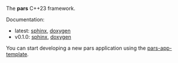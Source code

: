 The **pars** C++23 framework.

Documentation:

- latest: [sphinx](https://grobwrk.github.io/pars/dev/sphinx), [doxygen](https://grobwrk.github.io/pars/dev/doxygen/html)
- v0.1.0: [sphinx](https://grobwrk.github.io/pars/v0.1.0/sphinx), [doxygen](https://grobwrk.github.io/pars/v0.1.0/doxygen/html)

You can start developing a new pars application using the [pars-app-template](https://github.com/grobwrk/pars-app-template).
